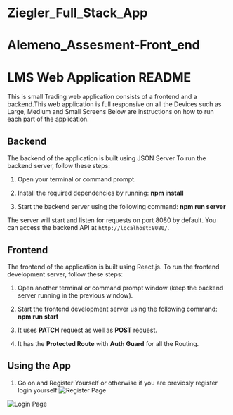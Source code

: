 # Ziegler_Full_Stack_App

# Alemeno_Assesment-Front_end

# LMS Web Application README

This is small Trading  web application consists of a frontend and a backend.This web application is full responsive on all the Devices such as Large, Medium and Small Screens Below are instructions on how to run each part of the application.

## Backend

The backend of the application is built using JSON Server  To run the backend server, follow these steps:

1. Open your terminal or command prompt.


2. Install the required dependencies by running:  **npm install**



3. Start the backend server using the following command:  **npm run server**


The server will start and listen for requests on port 8080 by default. You can access the backend API at `http://localhost:8080/`.

## Frontend

The frontend of the application is built using React.js. To run the frontend development server, follow these steps:

1. Open another terminal or command prompt window (keep the backend server running in the previous window).


2. Start the frontend development server using the following command: **npm run start**


3. It uses **PATCH** request as well as **POST** request.

4. It has the **Protected Route**  with **Auth Guard**  for all the Routing.

## Using the App

1. Go on and Register Yourself or otherwise if you are previosly register  login yourself
![Register Page](./myapp/src/Assets/signup.jpg)

![Login Page](./myapp/src/Assets/login.jpg)

